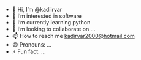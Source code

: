 - 👋 Hi, I’m @kadiirvar
- 👀 I’m interested in software
- 🌱 I’m currently learning python
- 💞️ I’m looking to collaborate on ...
- 📫 How to reach me kadirvar2000@hotmail.com
- 😄 Pronouns: ...
- ⚡ Fun fact: ...

<!---
kadiirvar/kadiirvar is a ✨ special ✨ repository because its `README.md` (this file) appears on your GitHub profile.
You can click the Preview link to take a look at your changes.
--->

